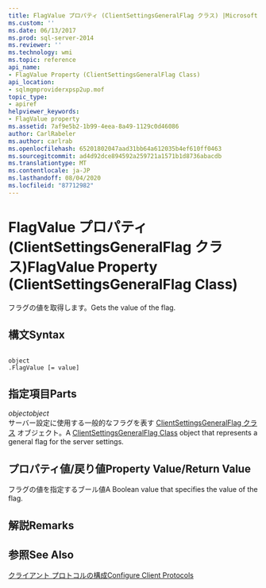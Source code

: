 ```yaml
---
title: FlagValue プロパティ (ClientSettingsGeneralFlag クラス) |Microsoft Docs
ms.custom: ''
ms.date: 06/13/2017
ms.prod: sql-server-2014
ms.reviewer: ''
ms.technology: wmi
ms.topic: reference
api_name:
- FlagValue Property (ClientSettingsGeneralFlag Class)
api_location:
- sqlmgmproviderxpsp2up.mof
topic_type:
- apiref
helpviewer_keywords:
- FlagValue property
ms.assetid: 7af9e5b2-1b99-4eea-8a49-1129c0d46086
author: CarlRabeler
ms.author: carlrab
ms.openlocfilehash: 65201802047aad31bb64a612035b4ef610ff0463
ms.sourcegitcommit: ad4d92dce894592a259721a1571b1d8736abacdb
ms.translationtype: MT
ms.contentlocale: ja-JP
ms.lasthandoff: 08/04/2020
ms.locfileid: "87712982"
---
```

# <a name="flagvalue-property-clientsettingsgeneralflag-class"></a><span data-ttu-id="a276a-102">FlagValue プロパティ (ClientSettingsGeneralFlag クラス)</span><span class="sxs-lookup"><span data-stu-id="a276a-102">FlagValue Property (ClientSettingsGeneralFlag Class)</span></span>
  <span data-ttu-id="a276a-103">フラグの値を取得します。</span><span class="sxs-lookup"><span data-stu-id="a276a-103">Gets the value of the flag.</span></span>  
  
## <a name="syntax"></a><span data-ttu-id="a276a-104">構文</span><span class="sxs-lookup"><span data-stu-id="a276a-104">Syntax</span></span>  
  
```  
  
object  
.FlagValue [= value]  
```  
  
## <a name="parts"></a><span data-ttu-id="a276a-105">指定項目</span><span class="sxs-lookup"><span data-stu-id="a276a-105">Parts</span></span>  
 <span data-ttu-id="a276a-106">*object*</span><span class="sxs-lookup"><span data-stu-id="a276a-106">*object*</span></span>  
 <span data-ttu-id="a276a-107">サーバー設定に使用する一般的なフラグを表す [ClientSettingsGeneralFlag クラス](clientsettingsgeneralflag-class.md) オブジェクト。</span><span class="sxs-lookup"><span data-stu-id="a276a-107">A [ClientSettingsGeneralFlag Class](clientsettingsgeneralflag-class.md) object that represents a general flag for the server settings.</span></span>  
  
## <a name="property-valuereturn-value"></a><span data-ttu-id="a276a-108">プロパティ値/戻り値</span><span class="sxs-lookup"><span data-stu-id="a276a-108">Property Value/Return Value</span></span>  
 <span data-ttu-id="a276a-109">フラグの値を指定するブール値</span><span class="sxs-lookup"><span data-stu-id="a276a-109">A Boolean value that specifies the value of the flag.</span></span>  
  
## <a name="remarks"></a><span data-ttu-id="a276a-110">解説</span><span class="sxs-lookup"><span data-stu-id="a276a-110">Remarks</span></span>  
  
## <a name="see-also"></a><span data-ttu-id="a276a-111">参照</span><span class="sxs-lookup"><span data-stu-id="a276a-111">See Also</span></span>  
 [<span data-ttu-id="a276a-112">クライアント プロトコルの構成</span><span class="sxs-lookup"><span data-stu-id="a276a-112">Configure Client Protocols</span></span>](https://technet.microsoft.com/library/ms181035.aspx)  
  
  
